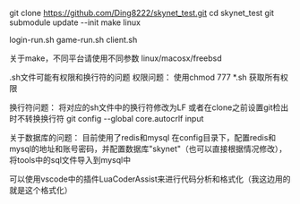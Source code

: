 git clone https://github.com/Ding8222/skynet_test.git
cd skynet_test
git submodule update --init
make linux

login-run.sh
game-run.sh
client.sh

关于make，不同平台请使用不同参数 linux/macosx/freebsd

.sh文件可能有权限和换行符的问题
权限问题：
使用chmod 777 *.sh 获取所有权限

换行符问题：
将对应的sh文件中的换行符修改为LF
或者在clone之前设置git检出时不转换换行符
git config --global core.autocrlf input

关于数据库的问题：
目前使用了redis和mysql
在config目录下，配置redis和mysql的地址和账号密码，并配置数据库"skynet"（也可以直接根据情况修改），将tools中的sql文件导入到mysql中

可以使用vscode中的插件LuaCoderAssist来进行代码分析和格式化（我这边用的就是这个格式化）
